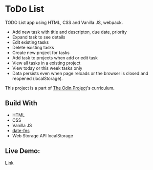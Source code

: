 # ToDo List

TODO List app using HTML, CSS and Vanilla JS, webpack.

- Add new task with title and descripton, due date, priority
- Expand task to see details
- Edit existing tasks
- Delete existing tasks
- Create new project for tasks
- Add task to projects when add or edit task
- View all tasks in a existing project
- View today or this week tasks only
- Data persists even when page reloads or the browser is closed and reopened (localStorage).

This project is a part of [The Odin Project](https://www.theodinproject.com/)'s curriculum.

## Build With

- HTML
- CSS
- Vanilla JS
- [date-fns](https://github.com/date-fns/date-fns)
- Web Storage API localStorage

## Live Demo:

[Link](https://natesgh.github.io/todo-list/)
